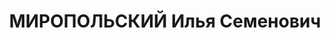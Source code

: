 ---
title: МИРОПОЛЬСКИЙ Илья Семенович
description: "1903 р., м. Одеса, єврей, з робітників, чл. ВКП(б), освіта початкова,\
  \ заступник начальника транспортного цеху Дніпропетровського з-ду ім. К.Лібкнехта.\
  \ \n  28.11.1937 р.звинувачений у належності до к/рев. організації, розстріляний\
  \ 29.11.1937 р. \n  Реабілітований 16.05.1959 р."
---